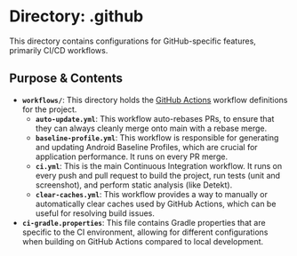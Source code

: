 # Directory: .github

This directory contains configurations for GitHub-specific features, primarily CI/CD workflows.

## Purpose & Contents

- **`workflows/`**: This directory holds the [GitHub Actions](https://docs.github.com/en/actions) workflow definitions for the project.
  - **`auto-update.yml`**: This workflow auto-rebases PRs, to ensure that they can always cleanly merge onto main with a rebase merge.
  - **`baseline-profile.yml`**: This workflow is responsible for generating and updating Android Baseline Profiles, which are crucial for application performance. It runs on every PR merge.
  - **`ci.yml`**: This is the main Continuous Integration workflow. It runs on every push and pull request to build the project, run tests (unit and screenshot), and perform static analysis (like Detekt).
  - **`clear-caches.yml`**: This workflow provides a way to manually or automatically clear caches used by GitHub Actions, which can be useful for resolving build issues.
- **`ci-gradle.properties`**: This file contains Gradle properties that are specific to the CI environment, allowing for different configurations when building on GitHub Actions compared to local development.
